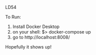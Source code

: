 LD54

To Run:
1. Install Docker Desktop
2. on your shell:
   $> docker-compose up
3. go to http://localhost:8008/

Hopefully it shows up!

